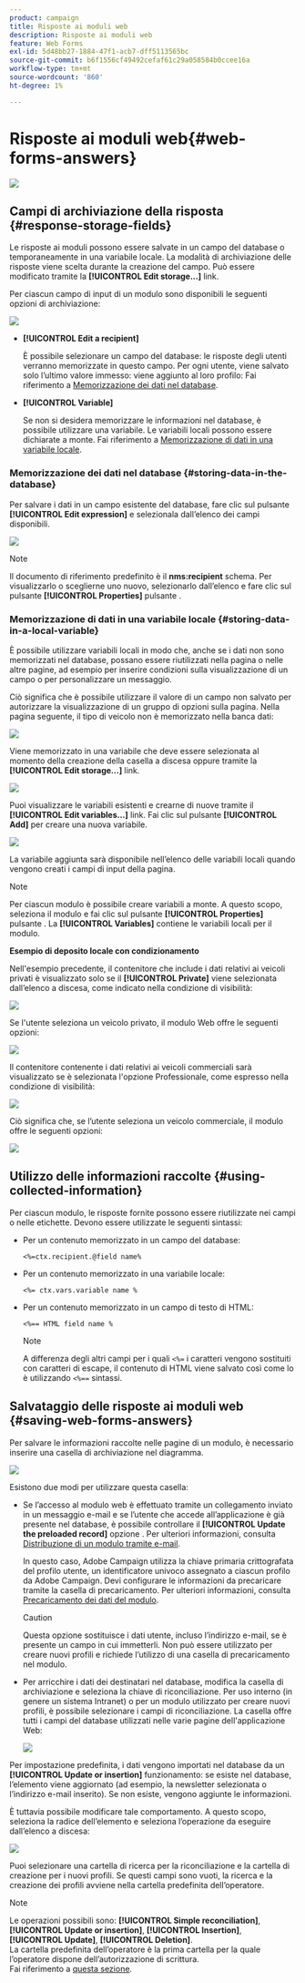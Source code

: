 ```yaml
---
product: campaign
title: Risposte ai moduli web
description: Risposte ai moduli web
feature: Web Forms
exl-id: 5d48bb27-1884-47f1-acb7-dff5113565bc
source-git-commit: b6f1556cf49492cefaf61c29a058584b0ccee16a
workflow-type: tm+mt
source-wordcount: '860'
ht-degree: 1%

---
```


# Risposte ai moduli web{#web-forms-answers}

![](../../assets/common.svg)

## Campi di archiviazione della risposta {#response-storage-fields}

Le risposte ai moduli possono essere salvate in un campo del database o temporaneamente in una variabile locale. La modalità di archiviazione delle risposte viene scelta durante la creazione del campo. Può essere modificato tramite la **[!UICONTROL Edit storage...]** link.

Per ciascun campo di input di un modulo sono disponibili le seguenti opzioni di archiviazione:

![](assets/s_ncs_admin_survey_select_storage.png)

* **[!UICONTROL Edit a recipient]**

   È possibile selezionare un campo del database: le risposte degli utenti verranno memorizzate in questo campo. Per ogni utente, viene salvato solo l’ultimo valore immesso: viene aggiunto al loro profilo: Fai riferimento a [Memorizzazione dei dati nel database](#storing-data-in-the-database).

* **[!UICONTROL Variable]**

   Se non si desidera memorizzare le informazioni nel database, è possibile utilizzare una variabile. Le variabili locali possono essere dichiarate a monte. Fai riferimento a [Memorizzazione di dati in una variabile locale](#storing-data-in-a-local-variable).

### Memorizzazione dei dati nel database {#storing-data-in-the-database}

Per salvare i dati in un campo esistente del database, fare clic sul pulsante **[!UICONTROL Edit expression]** e selezionala dall’elenco dei campi disponibili.

![](assets/s_ncs_admin_survey_storage_type1.png)

>[!NOTE]
>
>Il documento di riferimento predefinito è il **nms:recipient** schema. Per visualizzarlo o sceglierne uno nuovo, selezionarlo dall’elenco e fare clic sul pulsante **[!UICONTROL Properties]** pulsante .

### Memorizzazione di dati in una variabile locale {#storing-data-in-a-local-variable}

È possibile utilizzare variabili locali in modo che, anche se i dati non sono memorizzati nel database, possano essere riutilizzati nella pagina o nelle altre pagine, ad esempio per inserire condizioni sulla visualizzazione di un campo o per personalizzare un messaggio.

Ciò significa che è possibile utilizzare il valore di un campo non salvato per autorizzare la visualizzazione di un gruppo di opzioni sulla pagina. Nella pagina seguente, il tipo di veicolo non è memorizzato nella banca dati:

![](assets/s_ncs_admin_survey_no_storage_variable.png)

Viene memorizzato in una variabile che deve essere selezionata al momento della creazione della casella a discesa oppure tramite la **[!UICONTROL Edit storage...]** link.

![](assets/s_ncs_admin_survey_no_storage_variable2.png)

Puoi visualizzare le variabili esistenti e crearne di nuove tramite il **[!UICONTROL Edit variables...]** link. Fai clic sul pulsante **[!UICONTROL Add]** per creare una nuova variabile.

![](assets/s_ncs_admin_survey_add_a_variable.png)

La variabile aggiunta sarà disponibile nell’elenco delle variabili locali quando vengono creati i campi di input della pagina.

>[!NOTE]
>
>Per ciascun modulo è possibile creare variabili a monte. A questo scopo, seleziona il modulo e fai clic sul pulsante **[!UICONTROL Properties]** pulsante . La **[!UICONTROL Variables]** contiene le variabili locali per il modulo.

**Esempio di deposito locale con condizionamento**

Nell&#39;esempio precedente, il contenitore che include i dati relativi ai veicoli privati è visualizzato solo se il **[!UICONTROL Private]** viene selezionata dall’elenco a discesa, come indicato nella condizione di visibilità:

![](assets/s_ncs_admin_survey_add_a_condition.png)

Se l&#39;utente seleziona un veicolo privato, il modulo Web offre le seguenti opzioni:

![](assets/s_ncs_admin_survey_no_storage_conda.png)

Il contenitore contenente i dati relativi ai veicoli commerciali sarà visualizzato se è selezionata l&#39;opzione Professionale, come espresso nella condizione di visibilità:

![](assets/s_ncs_admin_survey_view_a_condition.png)

Ciò significa che, se l’utente seleziona un veicolo commerciale, il modulo offre le seguenti opzioni:

![](assets/s_ncs_admin_survey_no_storage_condb.png)

## Utilizzo delle informazioni raccolte {#using-collected-information}

Per ciascun modulo, le risposte fornite possono essere riutilizzate nei campi o nelle etichette. Devono essere utilizzate le seguenti sintassi:

* Per un contenuto memorizzato in un campo del database:

   ```
   <%=ctx.recipient.@field name%
   ```

* Per un contenuto memorizzato in una variabile locale:

   ```
   <%= ctx.vars.variable name %
   ```

* Per un contenuto memorizzato in un campo di testo di HTML:

   ```
   <%== HTML field name %
   ```

   >[!NOTE]
   >
   >A differenza degli altri campi per i quali `<%=` i caratteri vengono sostituiti con caratteri di escape, il contenuto di HTML viene salvato così come lo è utilizzando `<%==` sintassi.

## Salvataggio delle risposte ai moduli web {#saving-web-forms-answers}

Per salvare le informazioni raccolte nelle pagine di un modulo, è necessario inserire una casella di archiviazione nel diagramma.

![](assets/s_ncs_admin_survey_save_box.png)

Esistono due modi per utilizzare questa casella:

* Se l’accesso al modulo web è effettuato tramite un collegamento inviato in un messaggio e-mail e se l’utente che accede all’applicazione è già presente nel database, è possibile controllare il **[!UICONTROL Update the preloaded record]** opzione . Per ulteriori informazioni, consulta [Distribuzione di un modulo tramite e-mail](publishing-a-web-form.md#delivering-a-form-via-email).

   In questo caso, Adobe Campaign utilizza la chiave primaria crittografata del profilo utente, un identificatore univoco assegnato a ciascun profilo da Adobe Campaign. Devi configurare le informazioni da precaricare tramite la casella di precaricamento. Per ulteriori informazioni, consulta [Precaricamento dei dati del modulo](publishing-a-web-form.md#pre-loading-the-form-data).

   >[!CAUTION]
   >
   >Questa opzione sostituisce i dati utente, incluso l’indirizzo e-mail, se è presente un campo in cui immetterli. Non può essere utilizzato per creare nuovi profili e richiede l’utilizzo di una casella di precaricamento nel modulo.

* Per arricchire i dati dei destinatari nel database, modifica la casella di archiviazione e seleziona la chiave di riconciliazione. Per uso interno (in genere un sistema Intranet) o per un modulo utilizzato per creare nuovi profili, è possibile selezionare i campi di riconciliazione. La casella offre tutti i campi del database utilizzati nelle varie pagine dell&#39;applicazione Web:

   ![](assets/s_ncs_admin_survey_save_box_edit.png)

Per impostazione predefinita, i dati vengono importati nel database da un **[!UICONTROL Update or insertion]** funzionamento: se esiste nel database, l’elemento viene aggiornato (ad esempio, la newsletter selezionata o l’indirizzo e-mail inserito). Se non esiste, vengono aggiunte le informazioni.

È tuttavia possibile modificare tale comportamento. A questo scopo, seleziona la radice dell’elemento e seleziona l’operazione da eseguire dall’elenco a discesa:

![](assets/s_ncs_admin_survey_save_operation.png)

Puoi selezionare una cartella di ricerca per la riconciliazione e la cartella di creazione per i nuovi profili. Se questi campi sono vuoti, la ricerca e la creazione dei profili avviene nella cartella predefinita dell’operatore.

>[!NOTE]
>
>Le operazioni possibili sono: **[!UICONTROL Simple reconciliation]**, **[!UICONTROL Update or insertion]**, **[!UICONTROL Insertion]**, **[!UICONTROL Update]**, **[!UICONTROL Deletion]**.\
>La cartella predefinita dell’operatore è la prima cartella per la quale l’operatore dispone dell’autorizzazione di scrittura.\
>Fai riferimento a [questa sezione](../../platform/using/access-management.md).
